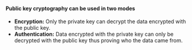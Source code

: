 
#### Public key cryptography can be used in two modes

- <b>Encryption:</b> Only the private key can decrypt the data encrypted with the public key.
- <b>Authentication:</b> Data encrypted with the private key can only be decrypted with the public key thus proving who the data came from.

